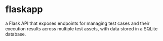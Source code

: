 # flaskapp
a Flask API that exposes endpoints for managing test cases and their execution results across multiple test assets, with data stored in a SQLite database.

